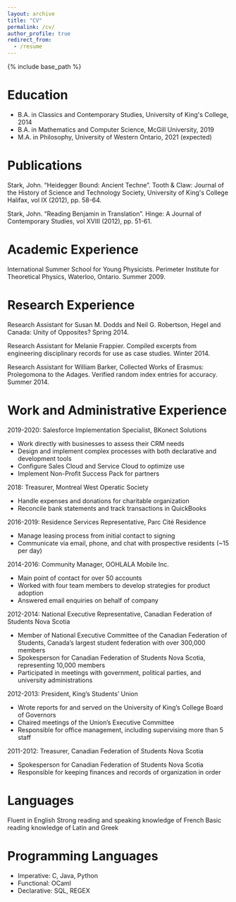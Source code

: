 ```yaml
---
layout: archive
title: "CV"
permalink: /cv/
author_profile: true
redirect_from:
  - /resume
---
```


{% include base_path %}

Education
======
* B.A. in Classics and Contemporary Studies, University of King's College, 2014
* B.A. in Mathematics and Computer Science, McGill University, 2019
* M.A. in Philosophy, University of Western Ontario, 2021 (expected)
   
Publications
======

Stark, John. “Heidegger Bound: Ancient Techne”. Tooth & Claw: Journal of the History of Science and Technology Society, University of King's College Halifax, vol IX (2012), pp. 58-64.

Stark, John. “Reading Benjamin in Translation”. Hinge: A Journal of Contemporary Studies, vol XVIII (2012), pp. 51-61. 

Academic Experience
======

International Summer School for Young Physicists. Perimeter Institute for Theoretical Physics, Waterloo, Ontario. Summer 2009.

Research Experience
======

Research Assistant for Susan M. Dodds and Neil G. Robertson, Hegel and Canada: Unity of Opposites? Spring 2014.

Research Assistant for Melanie Frappier. Compiled excerpts from engineering disciplinary records for use as case studies. Winter 2014.

Research Assistant for William Barker, Collected Works of Erasmus: Prolegomona to the Adages. Verified random index entries for accuracy. Summer 2014.

Work and Administrative Experience
======
2019-2020: Salesforce Implementation Specialist, BKonect Solutions
 * Work directly with businesses to assess their CRM needs
 * Design and implement complex processes with both declarative and development tools
 * Configure Sales Cloud and Service Cloud to optimize use 
 * Implement Non-Profit Success Pack for partners

2018: Treasurer, Montreal West Operatic Society
* Handle expenses and donations for charitable organization
* Reconcile bank statements and track transactions in QuickBooks

2016-2019: Residence Services Representative, Parc Cité Residence
 * Manage leasing process from initial contact to signing
 * Communicate via email, phone, and chat with prospective residents (~15 per day)

2014-2016: Community Manager, OOHLALA Mobile Inc.
 * Main point of contact for over 50 accounts
 * Worked with four team members to develop strategies for product adoption
 * Answered email enquiries on behalf of company

2012-2014: National Executive Representative, Canadian Federation of Students Nova Scotia
 * Member of National Executive Committee of the Canadian Federation of Students, Canada’s largest student federation with over     300,000 members
 * Spokesperson for Canadian Federation of Students Nova Scotia, representing 10,000 members
 * Participated in meetings with government, political parties, and university administrations

2012-2013: President, King’s Students’ Union         
 * Wrote reports for and served on the University of King’s College Board of Governors
 * Chaired meetings of the Union’s Executive Committee
 * Responsible for office management, including supervising more than 5 staff

2011-2012: Treasurer, Canadian Federation of Students Nova Scotia
 * Spokesperson for Canadian Federation of Students Nova Scotia
 * Responsible for keeping finances and records of organization in order

Languages
======

Fluent in English
Strong reading and speaking knowledge of French
Basic reading knowledge of Latin and Greek

Programming Languages
======
* Imperative: C, Java, Python
* Functional: OCaml
* Declarative: SQL, REGEX
  

